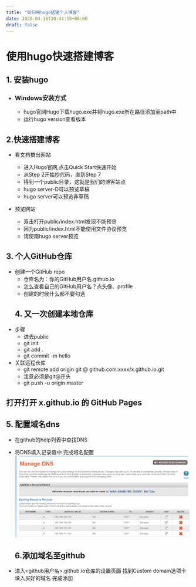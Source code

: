 ```yaml
---
title: "如何用hugo搭建个人博客"
date: 2020-04-16T20:44:15+08:00
draft: false
---
```



# 使用hugo快速搭建博客

## 1. 安装hugo
* ### Windows安装方式
  + hugo官网Hugo下载hugo.exe并将hugo.exe所在路径添加至path中
  + 运行hugo version查看版本
  
## 2.快速搭建博客
* 看文档搞出网站
  + 进入Hugo官网,点击Quick Start快速开始
  + 从Step 2开始抄代码，直到Step 7
  + 得到一个public目录，这就是我们的博客站点
  + hugo server-D可以预览草稿
  + hugo server可以预览非草稿

* 预览网站
  + 双击打开public/index.html发现不能预览
  + 因为public/index.html不能使用文件协议预览
  + 请使南hugo server预览

## 3. 个人GitHub仓库
* 创建一个GitHub repo
  + 仓库名为：你的GitHub用户名.github.io
  + 怎么查看自己的GitHub用户名？点头像、profile
  + 创建的时候什么都不要勾选
  ## 4. 又一次创建本地仓库
* 步骤
  + 进去public
  + git init
  + git add .
  + git commit -m hello
* 关联远程仓库
  + git remote add origin
git @ github.com:xxxx/x.github.io.git
  + 注意必须是git@开头
  + git push -u origin master

## 打开打开 x.github.io 的 GitHub Pages


## 5. 配置域名dns
* 在github的help列表中查找DNS 
* 将DNS填入记录值中 完成域名配置
  ![域名配置](2.png)

  ## 6.添加域名至github 
* 
  进入<github用户名>.github.io仓库的设置页面 找到Custom domain选项卡 填入买好的域名 完成添加

